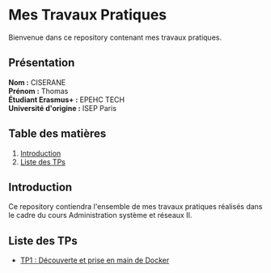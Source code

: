 # Mes Travaux Pratiques

Bienvenue dans ce repository contenant mes travaux pratiques.

## Présentation

**Nom :** CISERANE<br>
**Prénom :** Thomas<br>
**Étudiant Erasmus+ :** EPEHC TECH<br>
**Université d'origine :** ISEP Paris

## Table des matières

1. [Introduction](#introduction)
2. [Liste des TPs](#liste-des-tps)

## Introduction

Ce repository contiendra l'ensemble de mes travaux pratiques réalisés dans le cadre du cours Administration système et réseaux II.

## Liste des TPs

- [TP1 : Découverte et prise en main de Docker](./Admin_II/TP1/TP1_reponses.md)